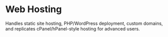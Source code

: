 # Web Hosting

Handles static site hosting, PHP/WordPress deployment, custom domains, and replicates cPanel/hPanel-style hosting for advanced users.
